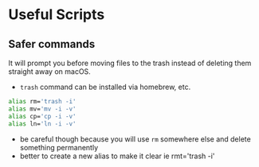 # Useful Scripts

## Safer commands

It will prompt you before moving files to the trash instead of deleting them straight away on macOS.
- `trash` command can be installed via homebrew, etc.

```sh
alias rm='trash -i'
alias mv='mv -i -v'
alias cp='cp -i -v'
alias ln='ln -i -v'
```

- be careful though because you will use `rm` somewhere else and delete something permanently
- better to create a new alias to make it clear ie rmt='trash -i'
